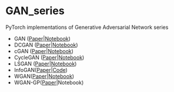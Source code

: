 # GAN_series
PyTorch implementations of Generative Adversarial Network series

* GAN ([Paper](https://arxiv.org/pdf/1406.2661.pdf)|[Notebook](https://github.com/anhtuan85/GAN_series/blob/master/GAN_2014.ipynb))
* DCGAN ([Paper](https://arxiv.org/pdf/1511.06434.pdf)|[Notebook](https://github.com/anhtuan85/GAN_series/blob/master/DCGAN.ipynb))
* cGAN ([Paper](https://arxiv.org/pdf/1411.1784.pdf)|[Notebook](https://github.com/anhtuan85/GAN_series/blob/master/cGAN.ipynb))
* CycleGAN ([Paper](https://arxiv.org/pdf/1703.10593.pdf)|[Notebook](https://github.com/anhtuan85/GAN_series/blob/master/CycleGAN.ipynb))
* LSGAN ([Paper](https://arxiv.org/pdf/1611.04076.pdf)|[Notebook](https://github.com/anhtuan85/GAN_series/blob/master/LSGAN.ipynb))
* InfoGAN([Paper](https://arxiv.org/pdf/1606.03657.pdf)|[Code](https://github.com/anhtuan85/GAN_series/blob/master/InfoGAN/infoGAN.py))
* WGAN([Paper](https://arxiv.org/pdf/1701.07875.pdf)|[Notebook](https://github.com/anhtuan85/GAN_series/blob/master/WGAN.ipynb))
* WGAN-GP([Paper](https://arxiv.org/pdf/1704.00028.pdf)|Notebook)
